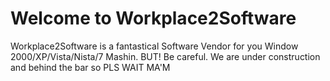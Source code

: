 # Welcome to Workplace2Software
Workplace2Software is a fantastical Software Vendor for you Window 2000/XP/Vista/Nista/7 Mashin.
BUT! Be careful. We are under construction and behind the bar so PLS WAIT MA'M
